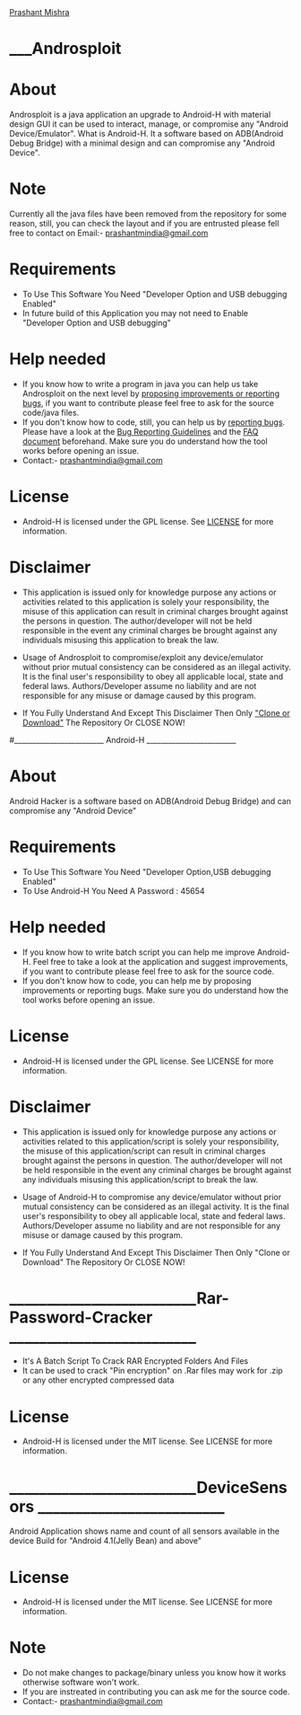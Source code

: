 
<html>
<script type="text/javascript" src="https://platform.linkedin.com/badges/js/profile.js" async defer></script>
<div class="LI-profile-badge"  data-version="v1" data-size="medium" data-locale="en_US" data-type="vertical" data-theme="dark" data-vanity="prashantmi"><a class="LI-simple-link" href='https://in.linkedin.com/in/prashantmi?trk=profile-badge'>Prashant Mishra</a></div>
<html>

# _________________________Androsploit______________________

# About

  Androsploit is a java application an upgrade to Android-H with material design GUI it can be used to interact, manage, or compromise any "Android Device/Emulator".
  What is Android-H. It a software based on ADB(Android Debug Bridge) with a minimal design and can compromise any "Android Device". 

# Note
 Currently all the java files have been removed from the repository for some reason, still, you can check the layout and if you are entrusted please fell free to contact on Email:- prashantmindia@gmail.com
 
# Requirements

* To Use This Software You Need "Developer Option and USB debugging Enabled"
* In future build of this Application you may not need to Enable "Developer Option and USB debugging"

# Help needed

* If you know how to write a program in java you can help us take Androsploit on the next level by <a href="https://github.com/elprashant/Androsploit/issues">proposing improvements or reporting bugs</a>, if you want to contribute please feel free to ask for the source code/java files.
* If you don't know how to code, still, you can help us by <a href="https://github.com/elprashant/Androsploit/issues">reporting bugs</a>. Please have a look at the <a href="https://github.com//elprashant/Androsploit/wiki/Bug-reporting-guidelines">Bug Reporting Guidelines</a> and the <a href="https://github.com//elprashant/Androsploit/wiki/Frequently-Asked-Questions-%28FAQ%29">FAQ document</a> beforehand. Make sure you do understand how the tool works before opening an issue.
* Contact:- prashantmindia@gmail.com

# License
* Android-H is licensed under the GPL license. See [LICENSE](LICENSE) for more information.

# Disclaimer

 * This application is issued only for knowledge purpose any actions or activities related to this application is solely your responsibility, the misuse of this application can result in criminal charges brought against the persons in question.
 The author/developer will not be held responsible in the event any criminal charges be brought against any individuals misusing this application to break the law.
   
* Usage of Androsploit to compromise/exploit any device/emulator without prior mutual consistency can be considered as an illegal activity. It is  the final user's responsibility to obey all applicable local, state and federal laws. Authors/Developer assume no liability and are not responsible for any misuse or damage caused by this program.
   
* If You Fully Understand And Except This Disclaimer Then Only <a href="https://codeload.github.com/elprashant/Androsploit/zip/master">"Clone or Download"<a/> The Repository Or CLOSE NOW!


<!-- <a href="https://www.linkedin.com/in/prashantmi/"><p align="center"><img src="https://docs.google.com/uc?export=&id=0B37RToy0GZgUZC1oV3lCeU1QTVE" /></p></a>  -->


#_________________________ Android-H _________________________


# About

  Android Hacker is a software based on ADB(Android Debug Bridge) and can compromise any "Android Device" 

# Requirements

* To Use This Software You Need "Developer Option,USB debugging Enabled"
* To Use Android-H You Need A Password : 45654

# Help needed

* If you know how to write batch script you can help me improve Android-H. Feel free to take a look at the application and suggest improvements, if you want to contribute please feel free to ask for the source code.
* If you don't know how to code, you can help me by proposing improvements or reporting bugs. Make sure you do understand how the tool works before opening an issue.

# License
* Android-H is licensed under the GPL license. See LICENSE for more information.
# Disclaimer

 * This application is issued only for knowledge purpose any actions or activities related to this application/script is solely your responsibility, the misuse of this application/script can result in criminal charges brought against the persons in question.
 The author/developer will not be held responsible in the event any criminal charges be brought against any individuals misusing this application/script to break the law.
   
* Usage of Android-H to compromise any device/emulator without prior mutual consistency can be considered as an illegal activity. It is  the final user's responsibility to obey all applicable local, state and federal laws. Authors/Developer assume no liability and are not responsible for any misuse or damage caused by this program.
   
* If You Fully Understand And Except This Disclaimer Then Only "Clone or Download" The Repository Or CLOSE NOW!


#  _________________________Rar-Password-Cracker _________________________
* It's A Batch Script To Crack RAR Encrypted Folders And Files
* It can be used to crack "Pin encryption" on .Rar files may work for .zip or any other encrypted compressed data

# License
* Android-H is licensed under the MIT license. See LICENSE for more information.



#  _________________________DeviceSensors _________________________

Android Application shows name and count of all sensors available in the device
Build for "Android 4.1(Jelly Bean) and above"

# License
* Android-H is licensed under the MIT license. See LICENSE for more information.

# Note

* Do not make changes to package/binary unless you know how it works otherwise software won't work.
* If you are instreated in contributing you can ask me for the source code.
* Contact:- prashantmindia@gmail.com

